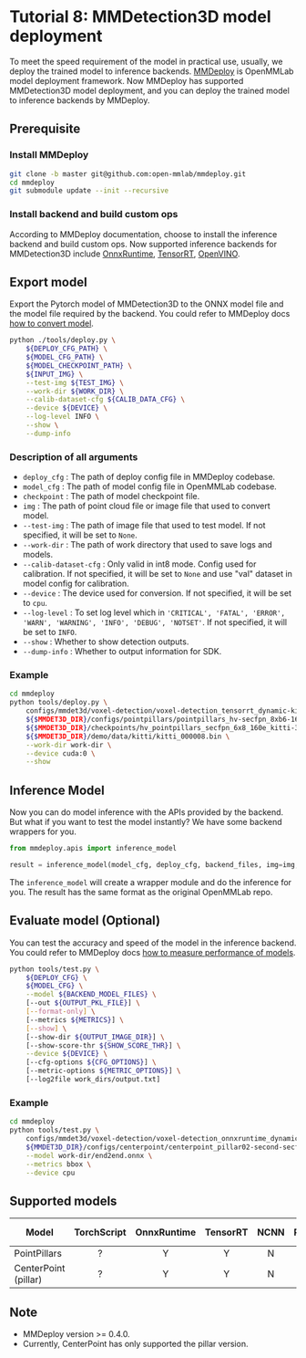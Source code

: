 # Tutorial 8: MMDetection3D model deployment

To meet the speed requirement of the model in practical use, usually, we deploy the trained model to inference backends. [MMDeploy](https://github.com/open-mmlab/mmdeploy) is OpenMMLab model deployment framework. Now MMDeploy has supported MMDetection3D model deployment, and you can deploy the trained model to inference backends by MMDeploy.

## Prerequisite

### Install MMDeploy

```bash
git clone -b master git@github.com:open-mmlab/mmdeploy.git
cd mmdeploy
git submodule update --init --recursive
```

### Install backend and build custom ops

According to MMDeploy documentation, choose to install the inference backend and build custom ops. Now supported inference backends for MMDetection3D include [OnnxRuntime](https://mmdeploy.readthedocs.io/en/latest/backends/onnxruntime.html), [TensorRT](https://mmdeploy.readthedocs.io/en/latest/backends/tensorrt.html), [OpenVINO](https://mmdeploy.readthedocs.io/en/latest/backends/openvino.html).

## Export model

Export the Pytorch model of MMDetection3D to the ONNX model file and the model file required by the backend. You could refer to MMDeploy docs [how to convert model](https://mmdeploy.readthedocs.io/en/latest/tutorials/how_to_convert_model.html).

```bash
python ./tools/deploy.py \
    ${DEPLOY_CFG_PATH} \
    ${MODEL_CFG_PATH} \
    ${MODEL_CHECKPOINT_PATH} \
    ${INPUT_IMG} \
    --test-img ${TEST_IMG} \
    --work-dir ${WORK_DIR} \
    --calib-dataset-cfg ${CALIB_DATA_CFG} \
    --device ${DEVICE} \
    --log-level INFO \
    --show \
    --dump-info
```

### Description of all arguments

- `deploy_cfg` : The path of deploy config file in MMDeploy codebase.
- `model_cfg` : The path of model config file in OpenMMLab codebase.
- `checkpoint` : The path of model checkpoint file.
- `img` : The path of point cloud file or image file that used to convert model.
- `--test-img` : The path of image file that used to test model. If not specified, it will be set to `None`.
- `--work-dir` : The path of work directory that used to save logs and models.
- `--calib-dataset-cfg` : Only valid in int8 mode. Config used for calibration. If not specified, it will be set to `None` and  use "val" dataset in model config for calibration.
- `--device` : The device used for conversion. If not specified, it will be set to `cpu`.
- `--log-level` : To set log level which in `'CRITICAL', 'FATAL', 'ERROR', 'WARN', 'WARNING', 'INFO', 'DEBUG', 'NOTSET'`. If not specified, it will be set to `INFO`.
- `--show` : Whether to show detection outputs.
- `--dump-info` : Whether to output information for SDK.

### Example

```bash
cd mmdeploy
python tools/deploy.py \
    configs/mmdet3d/voxel-detection/voxel-detection_tensorrt_dynamic-kitti.py \
    ${$MMDET3D_DIR}/configs/pointpillars/pointpillars_hv-secfpn_8xb6-160e_kitti-3d-3class.py \
    ${$MMDET3D_DIR}/checkpoints/hv_pointpillars_secfpn_6x8_160e_kitti-3d-3class_20200620_230421-aa0f3adb.pth \
    ${$MMDET3D_DIR}/demo/data/kitti/kitti_000008.bin \
    --work-dir work-dir \
    --device cuda:0 \
    --show
```

## Inference Model

Now you can do model inference with the APIs provided by the backend. But what if you want to test the model instantly? We have some backend wrappers for you.

```python
from mmdeploy.apis import inference_model

result = inference_model(model_cfg, deploy_cfg, backend_files, img=img, device=device)
```

The `inference_model` will create a wrapper module and do the inference for you. The result has the same format as the original OpenMMLab repo.

## Evaluate model (Optional)

You can test the accuracy and speed of the model in the inference backend. You could refer to MMDeploy docs [how to measure performance of models](https://mmdeploy.readthedocs.io/en/latest/tutorials/how_to_measure_performance_of_models.html).

```bash
python tools/test.py \
    ${DEPLOY_CFG} \
    ${MODEL_CFG} \
    --model ${BACKEND_MODEL_FILES} \
    [--out ${OUTPUT_PKL_FILE}] \
    [--format-only] \
    [--metrics ${METRICS}] \
    [--show] \
    [--show-dir ${OUTPUT_IMAGE_DIR}] \
    [--show-score-thr ${SHOW_SCORE_THR}] \
    --device ${DEVICE} \
    [--cfg-options ${CFG_OPTIONS}] \
    [--metric-options ${METRIC_OPTIONS}] \
    [--log2file work_dirs/output.txt]
```

### Example

```bash
cd mmdeploy
python tools/test.py \
    configs/mmdet3d/voxel-detection/voxel-detection_onnxruntime_dynamic.py \
    ${MMDET3D_DIR}/configs/centerpoint/centerpoint_pillar02-second-secfpn-head-circlenms_8xb4-cyclic-20e_nus.py \
    --model work-dir/end2end.onnx \
    --metrics bbox \
    --device cpu
```

## Supported models

| Model                | TorchScript | OnnxRuntime | TensorRT | NCNN | PPLNN | OpenVINO | Model config                                                                           |
| -------------------- | :---------: | :---------: | :------: | :--: | :---: | :------: | -------------------------------------------------------------------------------------- |
| PointPillars         |      ?      |      Y      |    Y     |  N   |   N   |    Y     | [config](https://github.com/open-mmlab/mmdetection3d/blob/master/configs/pointpillars) |
| CenterPoint (pillar) |      ?      |      Y      |    Y     |  N   |   N   |    Y     | [config](https://github.com/open-mmlab/mmdetection3d/blob/master/configs/centerpoint)  |

## Note

- MMDeploy version >= 0.4.0.
- Currently, CenterPoint has only supported the pillar version.
